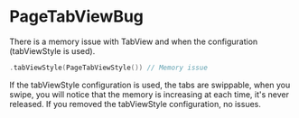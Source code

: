 # PageTabViewBug
There is a memory issue with TabView and when the configuration (tabViewStyle is used).

```swift
.tabViewStyle(PageTabViewStyle()) // Memory issue
```

If the tabViewStyle configuration is used, the tabs are swippable, when you swipe, you will notice that the memory is increasing at each time, it's never released.
If you removed the tabViewStyle configuration, no issues.
